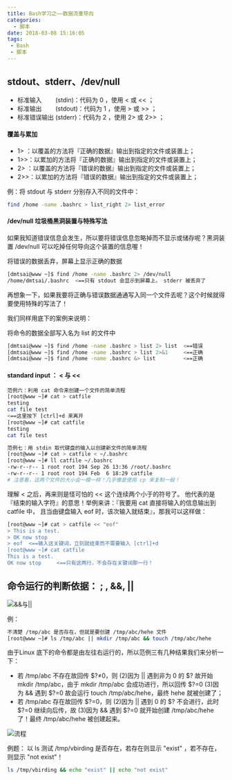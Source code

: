 ```yaml
---
title: Bash学习之——数据流重导向
categories:
  - 脚本
date: 2018-03-08 15:16:05
tags:
 - Bash
 - 脚本
---
```

## stdout、stderr、/dev/null

* 标准输入　　  (stdin)：代码为 0 ，使用 < 或 << ；
* 标准输出　 　(stdout)：代码为 1 ，使用 > 或 >> ；
* 标准错误输出 (stderr)：代码为 2 ，使用 2> 或 2>> ；

<!-- more -->

#### 覆盖与累加
*  1> ：以覆盖的方法将『正确的数据』输出到指定的文件或装置上；
*  1>>：以累加的方法将『正确的数据』输出到指定的文件或装置上；
*  2> ：以覆盖的方法将『错误的数据』输出到指定的文件或装置上；
*  2>>：以累加的方法将『错误的数据』输出到指定的文件或装置上；

例：将 stdout 与 stderr 分别存入不同的文件中：
``` Bash
find /home -name .bashrc > list_right 2> list_error
```

#### /dev/null 垃圾桶黑洞装置与特殊写法
如果我知道错误信息会发生，所以要将错误信息忽略掉而不显示或储存呢？黑洞装置 /dev/null 可以吃掉任何导向这个装置的信息喔！

将错误的数据丢弃，屏幕上显示正确的数据
``` Bash
[dmtsai@www ~]$ find /home -name .bashrc 2> /dev/null
/home/dmtsai/.bashrc  <==只有 stdout 会显示到屏幕上， stderr 被丢弃了
```

再想象一下，如果我要将正确与错误数据通通写入同一个文件去呢？这个时候就得要使用特殊的写法了！ 

我们同样用底下的案例来说明：

将命令的数据全部写入名为 list 的文件中
``` Bash
[dmtsai@www ~]$ find /home -name .bashrc > list 2> list  <==错误
[dmtsai@www ~]$ find /home -name .bashrc > list 2>&1     <==正确
[dmtsai@www ~]$ find /home -name .bashrc &> list         <==正确
```

#### standard input ： < 与 <<
``` Bash
范例六：利用 cat 命令来创建一个文件的简单流程
[root@www ~]# cat > catfile
testing
cat file test
<==这里按下 [ctrl]+d 来离开
[root@www ~]# cat catfile
testing
cat file test

范例七：用 stdin 取代键盘的输入以创建新文件的简单流程
[root@www ~]# cat > catfile < ~/.bashrc
[root@www ~]# ll catfile ~/.bashrc
-rw-r--r-- 1 root root 194 Sep 26 13:36 /root/.bashrc
-rw-r--r-- 1 root root 194 Feb  6 18:29 catfile
# 注意看，这两个文件的大小会一模一样！几乎像是使用 cp 来复制一般！
```

理解 < 之后，再来则是怪可怕的 << 这个连续两个小于的符号了。 他代表的是『结束的输入字符』的意思！举例来讲：『我要用 cat 直接将输入的信息输出到 catfile 中， 且当由键盘输入 eof 时，该次输入就结束』，那我可以这样做：
``` Bash
[root@www ~]# cat > catfile << "eof"
> This is a test.
> OK now stop
> eof  <==输入这关键词，立刻就结束而不需要输入 [ctrl]+d
[root@www ~]# cat catfile
This is a test.
OK now stop     <==只有这两行，不会存在关键词那一行！
```

## 命令运行的判断依据： ; , &&, ||
![&&与||](bash1.png)

例：
``` Bash
不清楚 /tmp/abc 是否存在，但就是要创建 /tmp/abc/hehe 文件
[root@www ~]# ls /tmp/abc || mkdir /tmp/abc && touch /tmp/abc/hehe
```
由于Linux 底下的命令都是由左往右运行的，所以范例三有几种结果我们来分析一下：

* 若 /tmp/abc 不存在故回传 $?≠0，则 (2)因为 || 遇到非为 0 的 $? 故开始 mkdir /tmp/abc，由于 mkdir /tmp/abc 会成功进行，所以回传 $?=0 (3)因为 && 遇到 $?=0 故会运行 touch /tmp/abc/hehe，最终 hehe 就被创建了；
* 若 /tmp/abc 存在故回传 $?=0，则 (2)因为 || 遇到 0 的 $? 不会进行，此时 $?=0 继续向后传，故 (3)因为 && 遇到 $?=0 就开始创建 /tmp/abc/hehe 了！最终 /tmp/abc/hehe 被创建起来。

![流程](bash2.png)

例题：
以 ls 测试 /tmp/vbirding 是否存在，若存在则显示 "exist" ，若不存在，则显示 "not exist"！
``` Bash
ls /tmp/vbirding && echo "exist" || echo "not exist"
```

